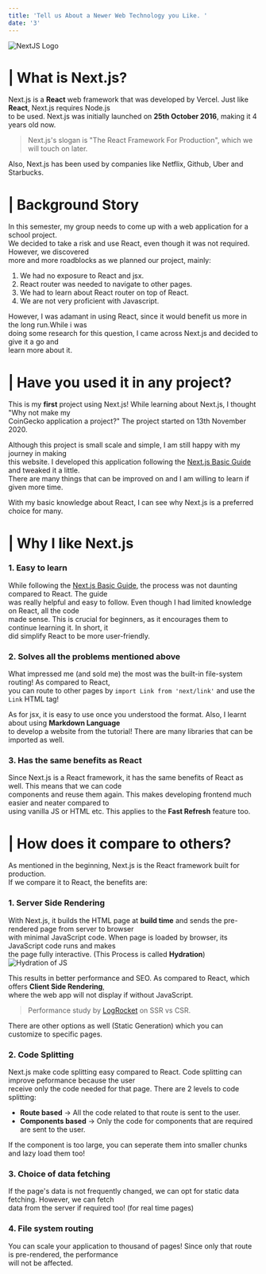 ```yaml
---
title: 'Tell us About a Newer Web Technology you Like. '
date: '3'
---
```


![NextJS Logo](/nextjs-logo.png)

# | What is Next.js?
Next.js is a **React** web framework that was developed by Vercel. Just like **React**, Next.js requires Node.js  
to be used. Next.js was initially launched on **25th October 2016**, making it 4 years old now.  
> Next.js's slogan is "The React Framework For Production", which we will touch on later.

Also, Next.js has been used by companies like Netflix, Github, Uber and Starbucks.

# | Background Story
In this semester, my group needs to come up with a web application for a school project.  
We decided to take a risk and use React, even though it was not required. However, we discovered  
more and more roadblocks as we planned our project, mainly:  
1. We had no exposure to React and jsx.
2. React router was needed to navigate to other pages.
3. We had to learn about React router on top of React.
4. We are not very proficient with Javascript.

However, I was adamant in using React, since it would benefit us more in the long run.While i was  
doing some research for this question, I came across Next.js and decided to give it a go and  
learn more about it.

# | Have you used it in any project?
This is my **first** project using Next.js! While learning about Next.js, I thought "Why not make my  
CoinGecko application a project?" The project started on 13th November 2020.

Although this project is small scale and simple, I am still happy with my journey in making  
this website. I developed this application following the [Next.js Basic Guide](https://nextjs.org/learn/basics/create-nextjs-app) and tweaked it a little.  
There are many things that can be improved on and I am willing to learn if given more time.

With my basic knowledge about React, I can see why Next.js is a preferred choice for many.

 # | Why I like Next.js

 ### 1. Easy to learn
 While following the [Next.js Basic Guide](https://nextjs.org/learn/basics/create-nextjs-app), the process was not daunting compared to React. The guide  
 was really helpful and easy to follow. Even though I had limited knowledge on React, all the code  
 made sense. This is crucial for beginners, as it encourages them to continue learning it. In short, it  
 did simplify React to be more user-friendly.

 ### 2. Solves all the problems mentioned above
 What impressed me (and sold me) the most was the built-in file-system routing! As compared to React,  
 you can route to other pages by `import Link from 'next/link'` and use the `Link` HTML tag!
 
 As for jsx, it is easy to use once you understood the format. Also, I learnt about using **Markdown Language**  
 to develop a website from the tutorial! There are many libraries that can be imported as well.

 ### 3. Has the same benefits as React
 Since Next.js is a React framework, it has the same benefits of React as well. This means that we can code  
 components and reuse them again. This makes developing frontend much easier and neater compared to  
 using vanilla JS or HTML etc. This applies to the **Fast Refresh** feature too.

 # | How does it compare to others?
 As mentioned in the beginning, Next.js is the React framework built for production.  
 If we compare it to React, the benefits are:
 ### 1. Server Side Rendering
With Next.js, it builds the HTML page at **build time** and sends the pre-rendered page from server to browser  
with minimal JavaScript code. When page is loaded by browser, its JavaScript code runs and makes  
the page fully interactive. (This Process is called **Hydration**)
![Hydration of JS](/hydration.png)

This results in better performance and SEO. As compared to React, which offers **Client Side Rendering**,  
where the web app will not display if without JavaScript.

> Performance study by [LogRocket](https://blog.logrocket.com/next-js-vs-create-react-app/) on SSR vs CSR.

There are other options as well (Static Generation) which you can customize to specific pages.

### 2. Code Splitting
Next.js make code splitting easy compared to React. Code splitting can improve peformance because the user  
receive only the code needed for that page. There are 2 levels to code splitting:
- **Route based** -> All the code related to that route is sent to the user.
- **Components based** -> Only the code for components that are required are sent to the user.

If the component is too large, you can seperate them into smaller chunks and lazy load them too!

### 3. Choice of data fetching
If the page's data is not frequently changed, we can opt for static data fetching. However, we can fetch  
data from the server if required too! (for real time pages)

### 4. File system routing
You can scale your application to thousand of pages! Since only that route is pre-rendered, the performance  
will not be affected.